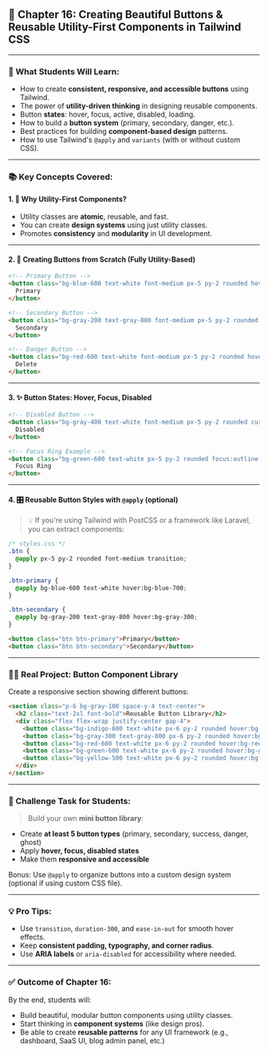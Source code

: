 ## 🎨 Chapter 16: **Creating Beautiful Buttons & Reusable Utility-First Components in Tailwind CSS**

---

### 🎯 What Students Will Learn:

* How to create **consistent, responsive, and accessible buttons** using Tailwind.
* The power of **utility-driven thinking** in designing reusable components.
* Button **states**: hover, focus, active, disabled, loading.
* How to build a **button system** (primary, secondary, danger, etc.).
* Best practices for building **component-based design** patterns.
* How to use Tailwind's `@apply` and `variants` (with or without custom CSS).

---

### 📚 Key Concepts Covered:

#### 1. 🤖 Why Utility-First Components?

* Utility classes are **atomic**, reusable, and fast.
* You can create **design systems** using just utility classes.
* Promotes **consistency** and **modularity** in UI development.

---

#### 2. 🧱 Creating Buttons from Scratch (Fully Utility-Based)

```html
<!-- Primary Button -->
<button class="bg-blue-600 text-white font-medium px-5 py-2 rounded hover:bg-blue-700 transition">
  Primary
</button>

<!-- Secondary Button -->
<button class="bg-gray-200 text-gray-800 font-medium px-5 py-2 rounded hover:bg-gray-300 transition">
  Secondary
</button>

<!-- Danger Button -->
<button class="bg-red-600 text-white font-medium px-5 py-2 rounded hover:bg-red-700 transition">
  Delete
</button>
```

---

#### 3. ✨ Button States: Hover, Focus, Disabled

```html
<!-- Disabled Button -->
<button class="bg-gray-400 text-white font-medium px-5 py-2 rounded cursor-not-allowed opacity-50" disabled>
  Disabled
</button>

<!-- Focus Ring Example -->
<button class="bg-green-600 text-white px-5 py-2 rounded focus:outline-none focus:ring-4 focus:ring-green-300">
  Focus Ring
</button>
```

---

#### 4. 🎛 Reusable Button Styles with `@apply` (optional)

> 💡 If you're using Tailwind with PostCSS or a framework like Laravel, you can extract components:

```css
/* styles.css */
.btn {
  @apply px-5 py-2 rounded font-medium transition;
}

.btn-primary {
  @apply bg-blue-600 text-white hover:bg-blue-700;
}

.btn-secondary {
  @apply bg-gray-200 text-gray-800 hover:bg-gray-300;
}
```

```html
<button class="btn btn-primary">Primary</button>
<button class="btn btn-secondary">Secondary</button>
```

---

### 🧑‍💻 Real Project: **Button Component Library**

Create a responsive section showing different buttons:

```html
<section class="p-6 bg-gray-100 space-y-4 text-center">
  <h2 class="text-2xl font-bold">Reusable Button Library</h2>
  <div class="flex flex-wrap justify-center gap-4">
    <button class="bg-indigo-600 text-white px-6 py-2 rounded hover:bg-indigo-700">Primary</button>
    <button class="bg-gray-300 text-gray-800 px-6 py-2 rounded hover:bg-gray-400">Secondary</button>
    <button class="bg-red-600 text-white px-6 py-2 rounded hover:bg-red-700">Danger</button>
    <button class="bg-green-600 text-white px-6 py-2 rounded hover:bg-green-700">Success</button>
    <button class="bg-yellow-500 text-white px-6 py-2 rounded hover:bg-yellow-600">Warning</button>
  </div>
</section>
```

---

### 🎯 Challenge Task for Students:

> Build your own **mini button library**:

* Create **at least 5 button types** (primary, secondary, success, danger, ghost)
* Apply **hover, focus, disabled states**
* Make them **responsive and accessible**

Bonus: Use `@apply` to organize buttons into a custom design system (optional if using custom CSS file).

---

### 💡 Pro Tips:

* Use `transition`, `duration-300`, and `ease-in-out` for smooth hover effects.
* Keep **consistent padding, typography, and corner radius**.
* Use **ARIA labels** or `aria-disabled` for accessibility where needed.

---

### ✅ Outcome of Chapter 16:

By the end, students will:

* Build beautiful, modular button components using utility classes.
* Start thinking in **component systems** (like design pros).
* Be able to create **reusable patterns** for any UI framework (e.g., dashboard, SaaS UI, blog admin panel, etc.)


